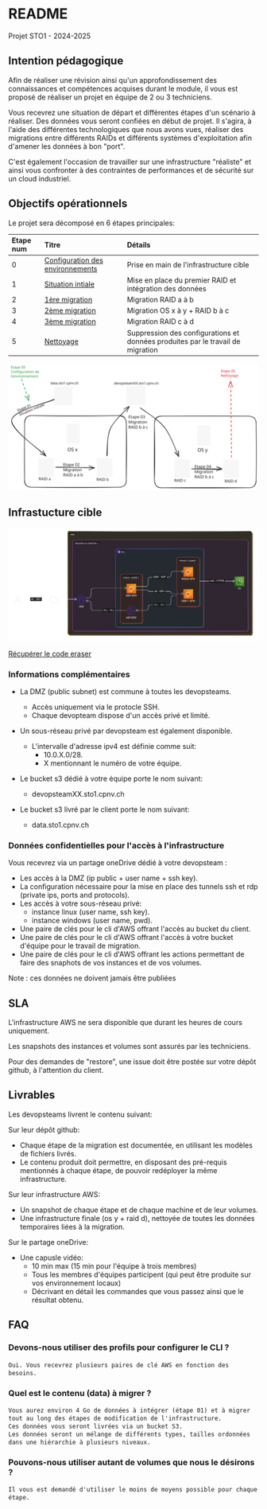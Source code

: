 # README

Projet STO1 - 2024-2025

## Intention pédagogique

Afin de réaliser une révision ainsi qu'un approfondissement des connaissances et compétences acquises durant le module, il vous est proposé de réaliser un projet en équipe de 2 ou 3 techniciens.

Vous recevrez une situation de départ et différentes étapes d'un scénario à réaliser. Des données vous seront confiées en début de projet. Il s'agira, à l'aide des différentes technologiques que nous avons vues, réaliser des migrations entre différents RAIDs et différents systèmes d'exploitation afin d'amener les données à bon "port".

C'est également l'occasion de travailler sur une infrastructure "réaliste" et ainsi vous confronter à des contraintes de performances et de sécurité sur un cloud industriel.

## Objectifs opérationnels

Le projet sera décomposé en 6 étapes principales:

|Etape num|Titre                           |Détails|
|:--      |:--                             |:--    |
|0        |[Configuration des environnements](./Etape00_ConfigurationEnvironnement.md)|Prise en main de l'infrastructure cible|
|1        |[Situation intiale](./Etape01_SituationInitiale.md)          |Mise en place du premier RAID et intégration des données       |
|2        |[1ère migration](./Etape02_1ereMigration.md)                 |Migration RAID a à b       |
|3        |[2ème migration](./Etape03_2emeMigration.md)                 |Migration OS x à y + RAID b à c       |
|4        |[3ème migration](./Etape04_3emeMigration.md)                 |Migration RAID c à d       |
|5        |[Nettoyage](./Etape05_Nettoyage.md)                          |Suppression des configurations et données produites par le travail de migration|

![Overview](./appendices/excalidraw-sto1-overview.svg)

## Infrastucture cible

![InfraCible](./appendices/diagram-export.svg)

[Récupérer le code eraser](./appendices/eraser.zip)

### Informations complémentaires

* La DMZ (public subnet) est commune à toutes les devopsteams.
  * Accès uniquement via le protocle SSH.
  * Chaque devopteam dispose d'un accès privé et limité.
* Un sous-réseau privé par devopsteam est également disponible.
    * L'intervalle d'adresse ipv4 est définie comme suit:
        * 10.0.X.0/28.
        * X mentionnant le numéro de votre équipe.

* Le bucket s3 dédié à votre équipe porte le nom suivant:
    * devopsteamXX.sto1.cpnv.ch
* Le bucket s3 livré par le client porte le nom suivant:
    * data.sto1.cpnv.ch

### Données confidentielles pour l'accès à l'infrastructure

Vous recevrez via un partage oneDrive dédié à votre devopsteam :

* Les accès à la DMZ (ip public + user name + ssh key).
* La configuration nécessaire pour la mise en place des tunnels ssh et rdp (private ips, ports and protocols).
* Les accès à votre sous-réseau privé:
  * instance linux (user name, ssh key).
  * instance windows (user name, pwd).
* Une paire de clés pour le cli d'AWS offrant l'accès au bucket du client.
* Une paire de clés pour le cli d'AWS offrant l'accès à votre bucket d'équipe pour le travail de migration.
* Une paire de clés pour le cli d'AWS offrant les actions permettant de faire des snaphots de vos instances et de vos volumes.

Note : ces données ne doivent jamais être publiées

## SLA
L'infrastructure AWS ne sera disponible que durant les heures de cours uniquement.

Les snapshots des instances et volumes sont assurés par les techniciens.

Pour des demandes de "restore", une issue doit être postée sur votre dépôt github, à l'attention du client.

## Livrables

Les devopsteams livrent le contenu suivant:

Sur leur dépôt github:

* Chaque étape de la migration est documentée, en utilisant les modèles de fichiers livrés.
* Le contenu produit doit permettre, en disposant des pré-requis mentionnés à chaque étape, de pouvoir redéployer la même infrastructure.

Sur leur infrastructure AWS:

* Un snapshot de chaque étape et de chaque machine et de leur volumes.
* Une infrastructure finale (os y + raid d), nettoyée de toutes les données temporaires liées à la migration.

Sur le partage oneDrive:

* Une capusle vidéo:
    * 10 min max (15 min pour l'équipe à trois membres)
    * Tous les membres d'équipes participent (qui peut être produite sur vos environnement locaux)
    * Décrivant en détail les commandes que vous passez ainsi que le résultat obtenu.

## FAQ

### Devons-nous utiliser des profils pour configurer le CLI ?

    Oui. Vous recevrez plusieurs paires de clé AWS en fonction des besoins.

### Quel est le contenu (data) à migrer ?

    Vous aurez environ 4 Go de données à intégrer (étape 01) et à migrer tout au long des étapes de modification de l'infrastructure.
    Ces données vous seront livrées via un bucket S3.
    Les données seront un mélange de différents types, tailles ordonnées dans une hiérarchie à plusieurs niveaux.

### Pouvons-nous utiliser autant de volumes que nous le désirons ?

    Il vous est demandé d'utiliser le moins de moyens possible pour chaque étape.